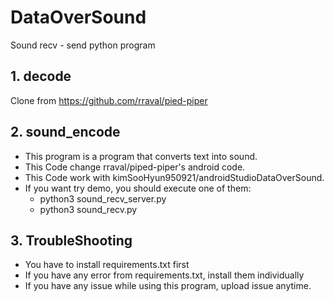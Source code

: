 # DataOverSound
Sound recv - send python program
## 1. decode 
  Clone from https://github.com/rraval/pied-piper

## 2. sound_encode
  - This program is a program that converts text into sound.
  - This Code change rraval/piped-piper's android code.
  - This Code work with kimSooHyun950921/androidStudioDataOverSound.
  - If you want try demo, you should execute one of them:
    - python3 sound_recv_server.py
    - python3 sound_recv.py

## 3. TroubleShooting
  - You have to install requirements.txt first
  - If you have any error from requirements.txt, install them individually
  - If you have any issue while using this program, upload issue anytime.
